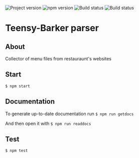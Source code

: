 ![Project version](https://img.shields.io/badge/version-0.2.0-blue.svg)
![npm version](https://img.shields.io/badge/npm-v6.5.0-brightgreen.svg)
![Build status](https://travis-ci.com/kushkamisha/Teensy-Barker.svg?token=eU2xeax7Tp5xNpzo1KrV&branch=master)
![Build status](https://ci.appveyor.com/api/projects/status/jil2vprufxxve9jn?svg=true)

# Teensy-Barker parser

## About
Collector of menu files from restauraunt's websites

## Start

`$ npm start`

## Documentation

To generate up-to-date documentation run
`$ npm run getdocs`

And then open it with
`$ npm run readdocs`

## Test
`$ npm test`